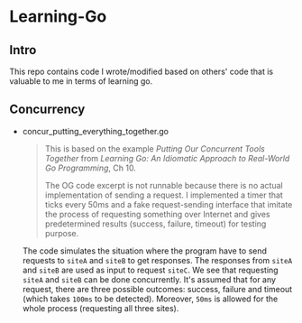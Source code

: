 # Learning-Go

## Intro
This repo contains code I wrote/modified based on others' code that is valuable to me in terms of learning go.

## Concurrency  
- concur_putting_everything_together.go

  > This is based on the example *Putting Our Concurrent Tools Together* from *Learning Go: An Idiomatic Approach to Real-World Go Programming*, Ch 10.
  >
  > The OG code excerpt is not runnable because there is no actual implementation of sending a request. I implemented a timer that ticks every 50ms and a fake request-sending interface that imitate the process of requesting something over Internet and gives predetermined results (success, failure, timeout) for testing purpose.
  
  The code simulates the situation where the program have to send requests to `siteA` and `siteB` to get responses. The responses from `siteA` and `siteB` are used as input to request `siteC`. We see that requesting `siteA` and `siteB` can be done concurrently. It's assumed that for any request, there are three possible outcomes: success, failure and timeout (which takes `100ms` to be detected). Moreover, `50ms` is allowed for the whole process (requesting all three sites).
